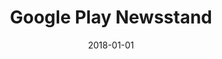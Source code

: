 ---
layout: site
title: "Google Play Newsstand"
date: 2018-01-01
categories: [google]
version: 1.6.4
major: 1
minor: 6
patch: 4
slug: google-play-newsstand
link: https://newsstand.google.com/
permalink: /sites/:slug
---
